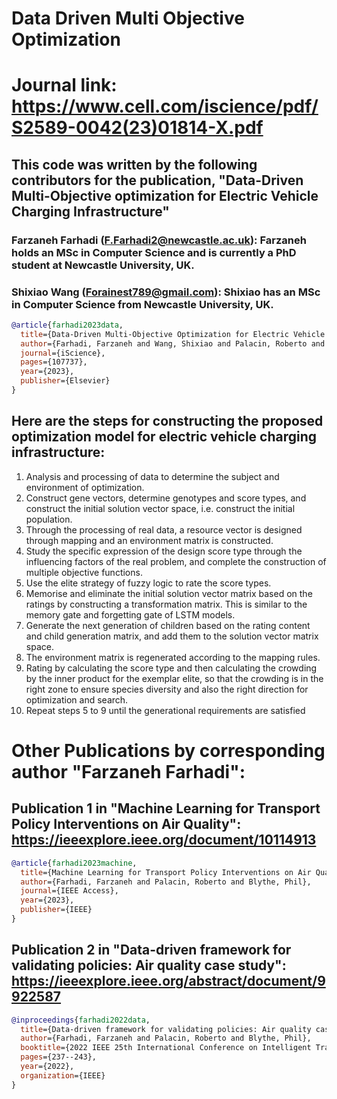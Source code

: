 # Data Driven Multi Objective Optimization

# Journal link: https://www.cell.com/iscience/pdf/S2589-0042(23)01814-X.pdf

## This code was written by the following contributors for the publication, "Data-Driven Multi-Objective optimization for Electric Vehicle Charging Infrastructure" 

### Farzaneh Farhadi (F.Farhadi2@newcastle.ac.uk): Farzaneh holds an MSc in Computer Science and is currently a PhD student at Newcastle University, UK.

### Shixiao Wang (Forainest789@gmail.com): Shixiao has an MSc in Computer Science from Newcastle University, UK.

```bibtex
@article{farhadi2023data,
  title={Data-Driven Multi-Objective Optimization for Electric Vehicle Charging Infrastructure},
  author={Farhadi, Farzaneh and Wang, Shixiao and Palacin, Roberto and Blythe, Phil},
  journal={iScience},
  pages={107737},
  year={2023},
  publisher={Elsevier}
}
```

## Here are the steps for constructing the proposed optimization model for electric vehicle charging infrastructure:
1. Analysis and processing of data to determine the subject and environment of optimization.
2. Construct gene vectors, determine genotypes and score types, and construct the initial solution vector space,
i.e. construct the initial population.
3. Through the processing of real data, a resource vector is designed through mapping and an environment
matrix is constructed.
4. Study the specific expression of the design score type through the influencing factors of the real problem, and
complete the construction of multiple objective functions.
5. Use the elite strategy of fuzzy logic to rate the score types.
6. Memorise and eliminate the initial solution vector matrix based on the ratings by constructing a transformation
matrix. This is similar to the memory gate and forgetting gate of LSTM models.
7. Generate the next generation of children based on the rating content and child generation matrix, and add
them to the solution vector matrix space.
8. The environment matrix is regenerated according to the mapping rules.
9. Rating by calculating the score type and then calculating the crowding by the inner product for the exemplar
elite, so that the crowding is in the right zone to ensure species diversity and also the right direction for
optimization and search.
10. Repeat steps 5 to 9 until the generational requirements are satisfied


# Other Publications by corresponding author "Farzaneh Farhadi": 
## Publication 1 in "Machine Learning for Transport Policy Interventions on Air Quality": https://ieeexplore.ieee.org/document/10114913

```bibtex
@article{farhadi2023machine,
  title={Machine Learning for Transport Policy Interventions on Air Quality},
  author={Farhadi, Farzaneh and Palacin, Roberto and Blythe, Phil},
  journal={IEEE Access},
  year={2023},
  publisher={IEEE}
}
```

## Publication 2 in "Data-driven framework for validating policies: Air quality case study": https://ieeexplore.ieee.org/abstract/document/9922587

```bibtex
@inproceedings{farhadi2022data,
  title={Data-driven framework for validating policies: Air quality case study},
  author={Farhadi, Farzaneh and Palacin, Roberto and Blythe, Phil},
  booktitle={2022 IEEE 25th International Conference on Intelligent Transportation Systems (ITSC)},
  pages={237--243},
  year={2022},
  organization={IEEE}
}
```
